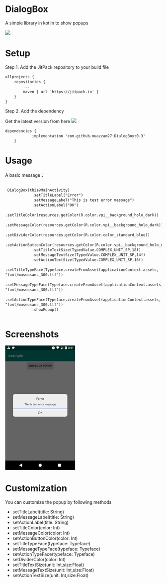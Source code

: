 # DialogBox
A simple library in kotlin to show popups 

[![](https://jitpack.io/v/muazzam27/DialogBox.svg)](https://jitpack.io/#muazzam27/DialogBox)

# Setup



Step 1. Add the JitPack repository to your build file

	allprojects {
		repositories {
			...
			maven { url 'https://jitpack.io' }
		}
	}
  
Step 2. Add the dependency

Get the latest version from here [![](https://jitpack.io/v/muazzam27/DialogBox.svg)](https://jitpack.io/#muazzam27/DialogBox)

~~~
dependencies {
	        implementation 'com.github.muazzam27:DialogBox:0.3'
	}
~~~
 

# Usage

A basic message：

~~~

 DialogBox(this@MainActivity)
            .setTitleLabel("Error")
            .setMessageLabel("This is test error message")
            .setActionLabel("OK")
            .setTitleColor(resources.getColor(R.color.vpi__background_holo_dark))
            .setMessageColor(resources.getColor(R.color.vpi__background_holo_dark))
            .setDividerColor(resources.getColor(R.color.color_standard_blue))
            .setActionButtonColor(resources.getColor(R.color.vpi__background_holo_dark))
            .setTitleTextSize(TypedValue.COMPLEX_UNIT_SP,18f)
            .setMessageTextSize(TypedValue.COMPLEX_UNIT_SP,14f)
            .setActionTextSize(TypedValue.COMPLEX_UNIT_SP,16f)
            .setTitleTypeFace(Typeface.createFromAsset(applicationContext.assets, "font/museosans_300.ttf"))
            .setMessageTypeFace(Typeface.createFromAsset(applicationContext.assets, "font/museosans_300.ttf"))
            .setActionTypeFace(Typeface.createFromAsset(applicationContext.assets, "font/museosans_300.ttf"))
            .showPopup()


~~~


# Screenshots

<img src="screenshots/Screenshot_1567968683.png" height="400" alt="Screenshot"/>


# Customization

You can customize the popup by following methods

- setTitleLabel(title: String)
- setMessageLabel(title: String)
- setActionLabel(title: String)
- setTitleColor(color: Int)
- setMessageColor(color: Int)
- setActionButtonColor(color: Int)
- setTitleTypeFace(typeface: Typeface)
- setMessageTypeFace(typeface: Typeface)
- setActionTypeFace(typeface: Typeface)
- setDividerColor(color: Int)
- setTitleTextSize(unit: Int,size:Float)
- setMessageTextSize(unit: Int,size:Float)
- setActionTextSize(unit: Int,size:Float)



